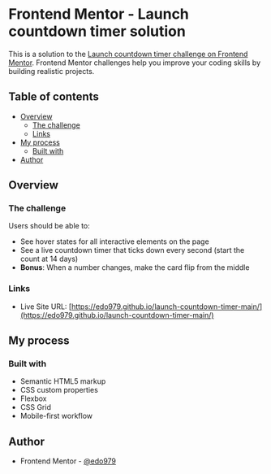 # Frontend Mentor - Launch countdown timer solution

This is a solution to the [Launch countdown timer challenge on Frontend Mentor](https://www.frontendmentor.io/challenges/launch-countdown-timer-N0XkGfyz-). Frontend Mentor challenges help you improve your coding skills by building realistic projects.

## Table of contents

- [Overview](#overview)
  - [The challenge](#the-challenge)
  - [Links](#links)
- [My process](#my-process)
  - [Built with](#built-with)
- [Author](#author)

## Overview

### The challenge

Users should be able to:

- See hover states for all interactive elements on the page
- See a live countdown timer that ticks down every second (start the count at 14 days)
- **Bonus**: When a number changes, make the card flip from the middle

### Links

- Live Site URL: [https://edo979.github.io/launch-countdown-timer-main/](https://edo979.github.io/launch-countdown-timer-main/)

## My process

### Built with

- Semantic HTML5 markup
- CSS custom properties
- Flexbox
- CSS Grid
- Mobile-first workflow

## Author

- Frontend Mentor - [@edo979](https://www.frontendmentor.io/profile/edo979)
